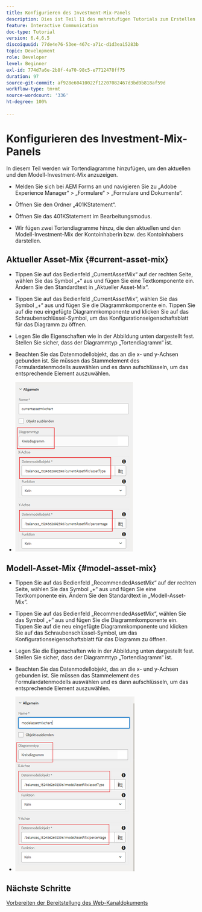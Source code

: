 ```yaml
---
title: Konfigurieren des Investment-Mix-Panels
description: Dies ist Teil 11 des mehrstufigen Tutorials zum Erstellen Ihres ersten interaktiven Kommunikationsdokuments. In diesem Teil werden wir Tortendiagramme hinzufügen, um den aktuellen und den Modell-Investment-Mix anzuzeigen.
feature: Interactive Communication
doc-type: Tutorial
version: 6.4,6.5
discoiquuid: 77de4e76-53ee-467c-a71c-d1d3ea15283b
topic: Development
role: Developer
level: Beginner
exl-id: 774d7a6e-2b8f-4a70-98c5-e7712478ff75
duration: 97
source-git-commit: af928e60410022f12207082467d3bd9b818af59d
workflow-type: tm+mt
source-wordcount: '336'
ht-degree: 100%

---
```


# Konfigurieren des Investment-Mix-Panels

In diesem Teil werden wir Tortendiagramme hinzufügen, um den aktuellen und den Modell-Investment-Mix anzuzeigen.

* Melden Sie sich bei AEM Forms an und navigieren Sie zu „Adobe Experience Manager“ > „Formulare“ > „Formulare und Dokumente“.

* Öffnen Sie den Ordner „401KStatement“.

* Öffnen Sie das 401KStatement im Bearbeitungsmodus.

* Wir fügen zwei Tortendiagramme hinzu, die den aktuellen und den Modell-Investment-Mix der Kontoinhaberin bzw. des Kontoinhabers darstellen.

## Aktueller Asset-Mix {#current-asset-mix}

* Tippen Sie auf das Bedienfeld „CurrentAssetMix“ auf der rechten Seite, wählen Sie das Symbol „+“ aus und fügen Sie eine Textkomponente ein. Ändern Sie den Standardtext in „Aktueller Asset-Mix“.

* Tippen Sie auf das Bedienfeld „CurrentAssetMix“, wählen Sie das Symbol „+“ aus und fügen Sie die Diagrammkomponente ein. Tippen Sie auf die neu eingefügte Diagrammkomponente und klicken Sie auf das Schraubenschlüssel-Symbol, um das Konfigurationseigenschaftsblatt für das Diagramm zu öffnen.

* Legen Sie die Eigenschaften wie in der Abbildung unten dargestellt fest. Stellen Sie sicher, dass der Diagrammtyp „Tortendiagramm“ ist.

* Beachten Sie das Datenmodellobjekt, das an die x- und y-Achsen gebunden ist. Sie müssen das Stammelement des Formulardatenmodells auswählen und es dann aufschlüsseln, um das entsprechende Element auszuwählen.

* ![currentassetmix](assets/currentassetmixchart.png)

## Modell-Asset-Mix {#model-asset-mix}

* Tippen Sie auf das Bedienfeld „RecommendedAssetMix“ auf der rechten Seite, wählen Sie das Symbol „+“ aus und fügen Sie eine Textkomponente ein. Ändern Sie den Standardtext in „Modell-Asset-Mix“.

* Tippen Sie auf das Bedienfeld „RecommendedAssetMix“, wählen Sie das Symbol „+“ aus und fügen Sie die Diagrammkomponente ein. Tippen Sie auf die neu eingefügte Diagrammkomponente und klicken Sie auf das Schraubenschlüssel-Symbol, um das Konfigurationseigenschaftsblatt für das Diagramm zu öffnen.

* Legen Sie die Eigenschaften wie in der Abbildung unten dargestellt fest. Stellen Sie sicher, dass der Diagrammtyp „Tortendiagramm“ ist.

* Beachten Sie das Datenmodellobjekt, das an die x- und y-Achsen gebunden ist. Sie müssen das Stammelement des Formulardatenmodells auswählen und es dann aufschlüsseln, um das entsprechende Element auszuwählen.

* ![assettype](assets/modelassettypechart.png)

## Nächste Schritte

[Vorbereiten der Bereitstellung des Web-Kanaldokuments](./parttwelve.md)
